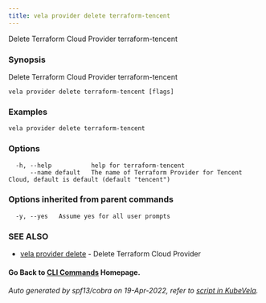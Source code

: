 ```yaml
---
title: vela provider delete terraform-tencent
---
```


Delete Terraform Cloud Provider terraform-tencent

### Synopsis

Delete Terraform Cloud Provider terraform-tencent

```
vela provider delete terraform-tencent [flags]
```

### Examples

```
vela provider delete terraform-tencent
```

### Options

```
  -h, --help           help for terraform-tencent
      --name default   The name of Terraform Provider for Tencent Cloud, default is default (default "tencent")
```

### Options inherited from parent commands

```
  -y, --yes   Assume yes for all user prompts
```

### SEE ALSO

* [vela provider delete](vela_provider_delete)	 - Delete Terraform Cloud Provider

#### Go Back to [CLI Commands](vela) Homepage.


###### Auto generated by spf13/cobra on 19-Apr-2022, refer to [script in KubeVela](https://github.com/oam-dev/kubevela/tree/master/hack/docgen).

